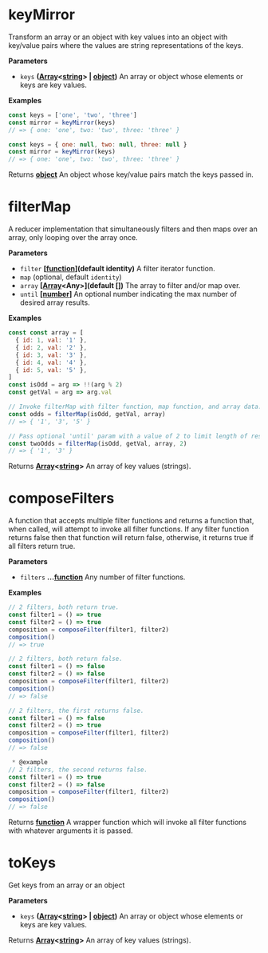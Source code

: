 # keyMirror

Transform an array or an object with key values into an object with key/value
pairs where the values are string representations of the keys.

**Parameters**

-   `keys` **([Array](https://developer.mozilla.org/en-US/docs/Web/JavaScript/Reference/Global_Objects/Array)&lt;[string](https://developer.mozilla.org/en-US/docs/Web/JavaScript/Reference/Global_Objects/String)> | [object](https://developer.mozilla.org/en-US/docs/Web/JavaScript/Reference/Global_Objects/Object))** An array or object whose elements or keys are key values.

**Examples**

```javascript
const keys = ['one', 'two', 'three']
const mirror = keyMirror(keys)
// => { one: 'one', two: 'two', three: 'three' }
```

```javascript
const keys = { one: null, two: null, three: null }
const mirror = keyMirror(keys)
// => { one: 'one', two: 'two', three: 'three' }
```

Returns **[object](https://developer.mozilla.org/en-US/docs/Web/JavaScript/Reference/Global_Objects/Object)** An object whose key/value pairs match the keys passed in.

# filterMap

A reducer implementation that simultaneously filters and then maps over
an array, only looping over the array once.

**Parameters**

-   `filter` **\[[function](https://developer.mozilla.org/en-US/docs/Web/JavaScript/Reference/Statements/function)](default identity)** A filter iterator function.
-   `map`   (optional, default `identity`)
-   `array` **\[[Array](https://developer.mozilla.org/en-US/docs/Web/JavaScript/Reference/Global_Objects/Array)&lt;Any>](default \[])** The array to filter and/or map over.
-   `until` **\[[number](https://developer.mozilla.org/en-US/docs/Web/JavaScript/Reference/Global_Objects/Number)]** An optional number indicating the max number of
    desired array results.

**Examples**

```javascript
const const array = [
  { id: 1, val: '1' },
  { id: 2, val: '2' },
  { id: 3, val: '3' },
  { id: 4, val: '4' },
  { id: 5, val: '5' },
]
const isOdd = arg => !!(arg % 2)
const getVal = arg => arg.val

// Invoke filterMap with filter function, map function, and array data.
const odds = filterMap(isOdd, getVal, array)
// => { '1', '3', '5' }

// Pass optional 'until' param with a value of 2 to limit length of results.
const twoOdds = filterMap(isOdd, getVal, array, 2)
// => { '1', '3' }
```

Returns **[Array](https://developer.mozilla.org/en-US/docs/Web/JavaScript/Reference/Global_Objects/Array)&lt;[string](https://developer.mozilla.org/en-US/docs/Web/JavaScript/Reference/Global_Objects/String)>** An array of key values (strings).

# composeFilters

A function that accepts multiple filter functions and returns a function that,
when called, will attempt to invoke all filter functions.
If any filter function returns false then that function will return false,
otherwise, it returns true if all filters return true.

**Parameters**

-   `filters` **...[function](https://developer.mozilla.org/en-US/docs/Web/JavaScript/Reference/Statements/function)** Any number of filter functions.

**Examples**

```javascript
// 2 filters, both return true.
const filter1 = () => true
const filter2 = () => true
composition = composeFilter(filter1, filter2)
composition()
// => true
```

```javascript
// 2 filters, both return false.
const filter1 = () => false
const filter2 = () => false
composition = composeFilter(filter1, filter2)
composition()
// => false
```

```javascript
// 2 filters, the first returns false.
const filter1 = () => false
const filter2 = () => true
composition = composeFilter(filter1, filter2)
composition()
// => false

 * @example
// 2 filters, the second returns false.
const filter1 = () => true
const filter2 = () => false
composition = composeFilter(filter1, filter2)
composition()
// => false
```

Returns **[function](https://developer.mozilla.org/en-US/docs/Web/JavaScript/Reference/Statements/function)** A wrapper function which will invoke all filter functions
with whatever arguments it is passed.

# toKeys

Get keys from an array or an object

**Parameters**

-   `keys` **([Array](https://developer.mozilla.org/en-US/docs/Web/JavaScript/Reference/Global_Objects/Array)&lt;[string](https://developer.mozilla.org/en-US/docs/Web/JavaScript/Reference/Global_Objects/String)> | [object](https://developer.mozilla.org/en-US/docs/Web/JavaScript/Reference/Global_Objects/Object))** An array or object whose elements or keys are key values.

Returns **[Array](https://developer.mozilla.org/en-US/docs/Web/JavaScript/Reference/Global_Objects/Array)&lt;[string](https://developer.mozilla.org/en-US/docs/Web/JavaScript/Reference/Global_Objects/String)>** An array of key values (strings).
